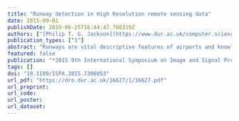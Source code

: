 ```yaml
---
title: "Runway detection in High Resolution remote sensing data"
date: 2015-09-01
publishDate: 2019-06-25T16:44:47.760319Z
authors: ["[Philip T. G. Jackson](https://www.dur.ac.uk/computer.science/staff/profile/?id=13969)", "chas", "Jens Schiefele", "[Boguslaw Obara](https://community.dur.ac.uk/boguslaw.obara/)"]
publication_types: ["1"]
abstract: "Runways are vital descriptive features of airports and knowledge of their location is important to many aviation and military applications. With the recent wide availability of remote sensing data, there is demand for an automatic process of extracting runway geometry from satellite imagery. In particular, Very High Resolution (VHR) data makes it feasible to extract a runway's area precisely. In this paper we establish a novel method for accurate and precise extraction of geometric polygons for an arbitrary number of runways in VHR remote sensing imagery. Validated results are demonstrated for a dataset of twelve images of six different airports, at 61 cm resolution from the QuickBird II satellite."
featured: false
publication: "*2015 9th International Symposium on Image and Signal Processing and Analysis (ISPA)*"
tags: []
doi: "10.1109/ISPA.2015.7306053"
url_pdf: "https://dro.dur.ac.uk/16627/1/16627.pdf"
url_preprint:
url_code:
url_poster:
url_dataset:
---
```

